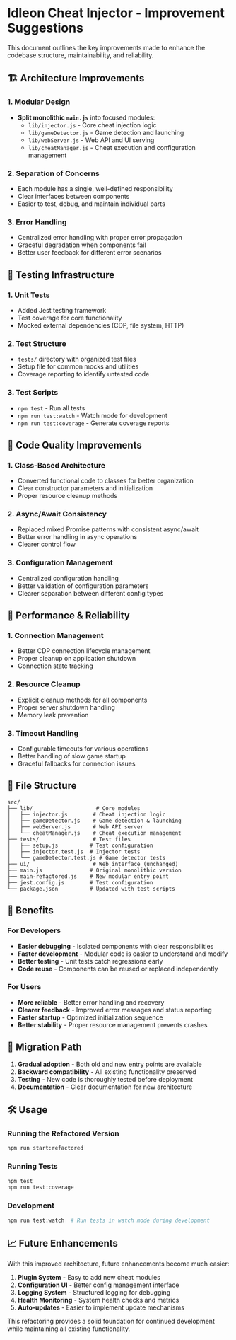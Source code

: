 # Idleon Cheat Injector - Improvement Suggestions

This document outlines the key improvements made to enhance the codebase structure, maintainability, and reliability.

## 🏗️ Architecture Improvements

### 1. Modular Design
- **Split monolithic `main.js`** into focused modules:
  - `lib/injector.js` - Core cheat injection logic
  - `lib/gameDetector.js` - Game detection and launching
  - `lib/webServer.js` - Web API and UI serving
  - `lib/cheatManager.js` - Cheat execution and configuration management

### 2. Separation of Concerns
- Each module has a single, well-defined responsibility
- Clear interfaces between components
- Easier to test, debug, and maintain individual parts

### 3. Error Handling
- Centralized error handling with proper error propagation
- Graceful degradation when components fail
- Better user feedback for different error scenarios

## 🧪 Testing Infrastructure

### 1. Unit Tests
- Added Jest testing framework
- Test coverage for core functionality
- Mocked external dependencies (CDP, file system, HTTP)

### 2. Test Structure
- `tests/` directory with organized test files
- Setup file for common mocks and utilities
- Coverage reporting to identify untested code

### 3. Test Scripts
- `npm test` - Run all tests
- `npm run test:watch` - Watch mode for development
- `npm run test:coverage` - Generate coverage reports

## 🔧 Code Quality Improvements

### 1. Class-Based Architecture
- Converted functional code to classes for better organization
- Clear constructor parameters and initialization
- Proper resource cleanup methods

### 2. Async/Await Consistency
- Replaced mixed Promise patterns with consistent async/await
- Better error handling in async operations
- Clearer control flow

### 3. Configuration Management
- Centralized configuration handling
- Better validation of configuration parameters
- Clearer separation between different config types

## 🚀 Performance & Reliability

### 1. Connection Management
- Better CDP connection lifecycle management
- Proper cleanup on application shutdown
- Connection state tracking

### 2. Resource Cleanup
- Explicit cleanup methods for all components
- Proper server shutdown handling
- Memory leak prevention

### 3. Timeout Handling
- Configurable timeouts for various operations
- Better handling of slow game startup
- Graceful fallbacks for connection issues

## 📁 File Structure

```
src/
├── lib/                    # Core modules
│   ├── injector.js        # Cheat injection logic
│   ├── gameDetector.js    # Game detection & launching
│   ├── webServer.js       # Web API server
│   └── cheatManager.js    # Cheat execution management
├── tests/                 # Test files
│   ├── setup.js          # Test configuration
│   ├── injector.test.js  # Injector tests
│   └── gameDetector.test.js # Game detector tests
├── ui/                    # Web interface (unchanged)
├── main.js               # Original monolithic version
├── main-refactored.js    # New modular entry point
├── jest.config.js        # Test configuration
└── package.json          # Updated with test scripts
```

## 🎯 Benefits

### For Developers
- **Easier debugging** - Isolated components with clear responsibilities
- **Faster development** - Modular code is easier to understand and modify
- **Better testing** - Unit tests catch regressions early
- **Code reuse** - Components can be reused or replaced independently

### For Users
- **More reliable** - Better error handling and recovery
- **Clearer feedback** - Improved error messages and status reporting
- **Faster startup** - Optimized initialization sequence
- **Better stability** - Proper resource management prevents crashes

## 🔄 Migration Path

1. **Gradual adoption** - Both old and new entry points are available
2. **Backward compatibility** - All existing functionality preserved
3. **Testing** - New code is thoroughly tested before deployment
4. **Documentation** - Clear documentation for new architecture

## 🛠️ Usage

### Running the Refactored Version
```bash
npm run start:refactored
```

### Running Tests
```bash
npm test
npm run test:coverage
```

### Development
```bash
npm run test:watch  # Run tests in watch mode during development
```

## 📈 Future Enhancements

With this improved architecture, future enhancements become much easier:

1. **Plugin System** - Easy to add new cheat modules
2. **Configuration UI** - Better config management interface
3. **Logging System** - Structured logging for debugging
4. **Health Monitoring** - System health checks and metrics
5. **Auto-updates** - Easier to implement update mechanisms

This refactoring provides a solid foundation for continued development while maintaining all existing functionality.